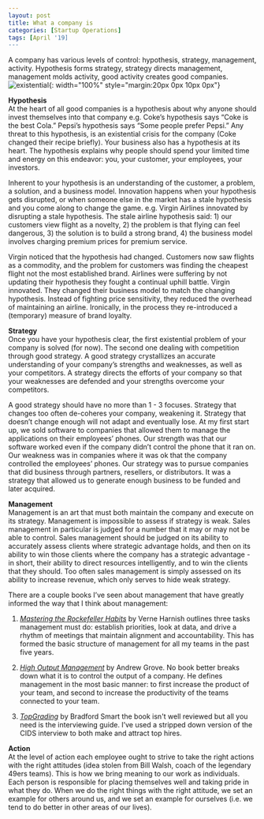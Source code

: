 ```yaml
---
layout: post
title: What a company is
categories: [Startup Operations]
tags: [April '19]
---
```

A company has various levels of control: hypothesis, strategy, management, activity. Hypothesis forms strategy, strategy directs management, management molds activity, good activity creates good companies.
![existential](https://images.unsplash.com/photo-1541265313101-7043fb302244?ixlib=rb-1.2.1&ixid=eyJhcHBfaWQiOjEyMDd9&auto=format&fit=crop&w=1350&q=80){: width="100%" style="margin:20px 0px 10px 0px"}

**Hypothesis**  
At the heart of all good companies is a hypothesis about why anyone should invest themselves into that company e.g. Coke’s hypothesis says “Coke is the best Cola.” Pepsi’s hypothesis says “Some people prefer Pepsi.” Any threat to this hypothesis, is an existential crisis for the company (Coke changed their recipe briefly). Your business also has a hypothesis at its heart. The hypothesis explains why people should spend your limited time and energy on this endeavor: you, your customer, your employees, your investors.

Inherent to your hypothesis is an understanding of the customer, a problem, a solution, and a business model. Innovation happens when your hypothesis gets disrupted, or when someone else in the market has a stale hypothesis and you come along to change the game. e.g. Virgin Airlines innovated by disrupting a stale hypothesis. The stale airline hypothesis said: 1) our customers view flight as a novelty, 2) the problem is that flying can feel dangerous, 3) the solution is to build a strong brand, 4) the business model involves charging premium prices for premium service.

Virgin noticed that the hypothesis had changed. Customers now saw flights as a commodity, and the problem for customers was finding the cheapest flight not the most established brand. Airlines were suffering by not updating their hypothesis they fought a continual uphill battle. Virgin innovated. They changed their business model to match the changing hypothesis. Instead of fighting price sensitivity, they reduced the overhead of maintaining an airline. Ironically, in the process they re-introduced a (temporary) measure of brand loyalty.

**Strategy**  
Once you have your hypothesis clear, the first existential problem of your company is solved (for now). The second one dealing with competition through good strategy. A good strategy crystallizes an accurate understanding of your company’s strengths and weaknesses, as well as your competitors. A strategy directs the efforts of your company so that your weaknesses are defended and your strengths overcome your competitors.

A good strategy should have no more than 1 - 3 focuses. Strategy that changes too often de-coheres your company, weakening it. Strategy that doesn’t change enough will not adapt and eventually lose. At my first start up, we sold software to companies that allowed them to manage the applications on their employees’ phones. Our strength was that our software worked even if the company didn’t control the phone that it ran on. Our weakness was in companies where it was ok that the company controlled the employees’ phones. Our strategy was to pursue companies that did business through partners, resellers, or distributors. It was a strategy that allowed us to generate enough business to be funded and later acquired.

**Management**  
Management is an art that must both maintain the company and execute on its strategy. Management is impossible to assess if strategy is weak. Sales management in particular is judged for a number that it may or may not be able to control. Sales management should be judged on its ability to accurately assess clients where strategic advantage holds, and then on its ability to win those clients where the company has a strategic advantage - in short, their ability to direct resources intelligently, and to win the clients that they should. Too often sales management is simply assessed on its ability to increase revenue, which only serves to hide weak strategy.

There are a couple books I’ve seen about management that have greatly informed the way that I think about management:

1. [*Mastering the Rockefeller Habits*](https://www.amazon.com/dp/B005J386GS/ref=dp-kindle-redirect?_encoding=UTF8&btkr=1) by Verne Harnish outlines three tasks management must do: establish priorities, look at data, and drive a rhythm of meetings that maintain alignment and accountability. This has formed the basic structure of management for all my teams in the past five years.

2. [*High Output Management*](https://www.amazon.com/dp/B015VACHOK/ref=dp-kindle-redirect?_encoding=UTF8&btkr=1) by Andrew Grove. No book better breaks down what it is to control the output of a company. He defines management in the most basic manner: to first increase the product of your team, and second to increase the productivity of the teams connected to your team.

3. [*TopGrading*](https://www.topgrading.com/) by Bradford Smart the book isn't well reviewed but all you need is the interviewing guide. I’ve used a stripped down version of the CIDS interview to both make and attract top hires.  

**Action**  
At the level of action each employee ought to strive to take the right actions with the right attitudes (idea stolen from Bill Walsh, coach of the legendary 49ers teams). This is how we bring meaning to our work as individuals. Each person is responsible for placing themselves well and taking pride in what they do. When we do the right things with the right attitude, we set an example for others around us, and we set an example for ourselves (i.e. we tend to do better in other areas of our lives).
